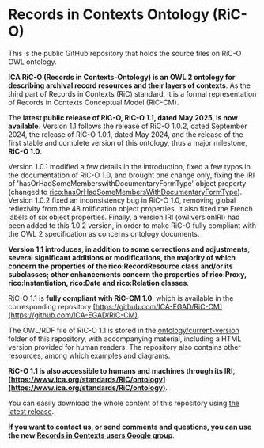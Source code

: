 
# Records in Contexts Ontology (RiC-O)


This is the public GitHub repository that holds the source files on RiC-O OWL ontology.

**ICA RiC-O (Records in Contexts-Ontology) is an OWL 2 ontology for describing archival record resources and their layers of contexts**. As the third part of Records in Contexts (RiC) standard, it is a formal representation of Records in Contexts Conceptual Model (RiC-CM).

The **latest public release of RiC-O, RiC-O 1.1, dated May 2025, is now available.** Version 1.1 follows the release of RiC-O 1.0.2, dated September 2024, the release of RiC-O 1.0.1, dated May 2024, and the release of the first stable and complete version of this ontology, thus a major milestone, **RiC-O 1.0**. 

Version 1.0.1 modified a few details in the introduction, fixed a few typos in the documentation of RiC-O 1.0, and brought one change only, fixing the IRI of 'hasOrHadSomeMemberswithDocumentaryFormType' object property (changed to [rico:hasOrHadSomeMembersWithDocumentaryFormType](https://www.ica.org/standards/RiC/ontology#rico:hasOrHadSomeMembersWithDocumentaryFormType)). Version 1.0.2 fixed an inconsistency bug in RiC-O 1.0, removing global reflexivity from the 48 rolification object properties. It also fixed the French labels of six object properties. Finally, a version IRI (owl:versionIRI) had been added to this 1.0.2 version, in order to make RiC-O fully compliant with the OWL 2 specification as concerns ontology documents. 

**Version 1.1 introduces, in addition to some corrections and adjustments, several significant additions or modifications, the majority of which concern the properties of the rico:RecordResource class and/or its subclasses; other enhancements concern the properties of rico:Proxy, rico:Instantiation, rico:Date and rico:Relation classes**.

RiC-O 1.1 is **fully compliant with RiC-CM 1.0**, which is available in the corresponding repository [https://github.com/ICA-EGAD/RiC-CM](https://github.com/ICA-EGAD/RiC-CM).
               
The OWL/RDF file of RiC-O 1.1 is stored in the [ontology/current-version](./ontology/current-version) folder of this repository, with accompanying material, including a HTML version provided for human readers.
The repository also contains other resources, among which examples and diagrams.

**RiC-O 1.1 is also accessible to humans and machines through its IRI, [https://www.ica.org/standards/RiC/ontology](https://www.ica.org/standards/RiC/ontology)**.

You can easily download the whole content of this repository using [the latest release](https://github.com/ICA-EGAD/RiC-O/releases/tag/v1.1).


**If you want to contact us, or send comments and questions, you can use the new [Records in Contexts users Google group](https://groups.google.com/g/Records_in_Contexts_users)**.
 
